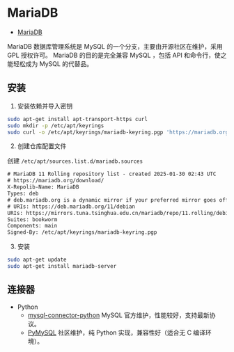 # MariaDB

- [MariaDB](https://mariadb.org/)

MariaDB 数据库管理系统是 MySQL 的一个分支，主要由开源社区在维护，采用 GPL 授权许可。
MariaDB 的目的是完全兼容 MySQL ，包括 API 和命令行，使之能轻松成为 MySQL 的代替品。

## 安装

1. 安装依赖并导入密钥

```sh
sudo apt-get install apt-transport-https curl
sudo mkdir -p /etc/apt/keyrings
sudo curl -o /etc/apt/keyrings/mariadb-keyring.pgp 'https://mariadb.org/mariadb_release_signing_key.pgp'
```

2. 创建仓库配置文件

创建 `/etc/apt/sources.list.d/mariadb.sources`

```txt
# MariaDB 11 Rolling repository list - created 2025-01-30 02:43 UTC
# https://mariadb.org/download/
X-Repolib-Name: MariaDB
Types: deb
# deb.mariadb.org is a dynamic mirror if your preferred mirror goes offline. See https://mariadb.org/mirrorbits/ for details.
# URIs: https://deb.mariadb.org/11/debian
URIs: https://mirrors.tuna.tsinghua.edu.cn/mariadb/repo/11.rolling/debian
Suites: bookworm
Components: main
Signed-By: /etc/apt/keyrings/mariadb-keyring.pgp
```

3. 安装

```sh
sudo apt-get update
sudo apt-get install mariadb-server
```

## 连接器

- Python
  - [mysql-connector-python](https://dev.mysql.com/doc/connector-python/en/) MySQL 官方维护，性能较好，支持最新协议。
  - [PyMySQL](https://pypi.org/project/PyMySQL/) 社区维护，纯 Python 实现，兼容性好（适合无 C 编译环境）。

